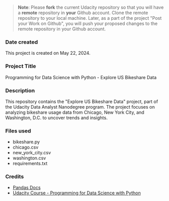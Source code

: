 >**Note**: Please **fork** the current Udacity repository so that you will have a **remote** repository in **your** Github account. Clone the remote repository to your local machine. Later, as a part of the project "Post your Work on Github", you will push your proposed changes to the remote repository in your Github account.

### Date created
This project is created on May 22, 2024.

### Project Title
Programming for Data Science with Python - Explore US Bikeshare Data

### Description
This repository contains the "Explore US Bikeshare Data" project, part of the Udacity Data Analyst Nanodegree program. The project focuses on analyzing bikeshare usage data from Chicago, New York City, and Washington, D.C. to uncover trends and insights.

### Files used
- bikeshare.py
- chicago.csv
- new_york_city.csv
- washington.csv
- requirements.txt

### Credits

- [Pandas Docs](https://pandas.pydata.org/docs)
- [Udacity Course - Programming for Data Science with Python](https://learn.udacity.com/nanodegrees/nd104)
